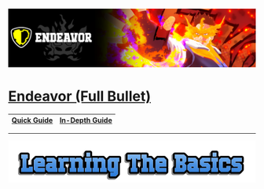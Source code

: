 <p align="center">
    <img src="https://raw.githubusercontent.com/HydrosPlays/ultrarumbleguide/refs/heads/main/images/2301.png" /><br/>
</p>

# [Endeavor (Full Bullet)](https://ultrarumble.com/character/23#Variant-1)

| [Quick Guide](#quickguide) | [In-Depth Guide](#indepthguide) | 
|----------------------------|---------------------------------|

<hr>
<p align="center">
    <img src="https://raw.githubusercontent.com/HydrosPlays/ultrarumbleguide/refs/heads/main/images/title1.png" /></br>
</p>